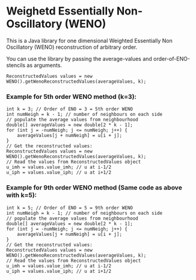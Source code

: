 # Weighetd Essentially Non-Oscillatory (WENO)
This is a Java library for one dimensional Weighted Essentially Non Oscillatory (WENO) reconstruction of arbitrary order.

You can use the library by passing the average-values and order-of-ENO-stencils as arguments.

    ReconstructedValues values = new WENO().getWenoReconstructedValues(averageValues, k);

### Example for 5th order WENO method (k=3):
    int k = 3; // Order of ENO = 3 = 5th order WENO
    int numNeigh = k - 1; // number of neighbours on each side
    // populate the average values from neighbourhood
    double[] averageValues = new double[2 * k - 1];
    for (int j = -numNeigh; j <= numNeigh; j++) {
        averageValues[j + numNeigh] = u[i + j];
    }
    // Get the reconstructed values:
    ReconstructedValues values = new WENO().getWenoReconstructedValues(averageValues, k);
    // Read the values from ReconstructedValues object
    u_imh = values.value_imh; // u at i-1/2
    u_iph = values.value_iph; // u at i+1/2

### Example for 9th order WENO method (Same code as above with k=5):
    int k = 5; // Order of ENO = 5 = 9th order WENO
    int numNeigh = k - 1; // number of neighbours on each side
    // populate the average values from neighbourhood
    double[] averageValues = new double[2 * k - 1];
    for (int j = -numNeigh; j <= numNeigh; j++) {
        averageValues[j + numNeigh] = u[i + j];
    }
    // Get the reconstructed values:
    ReconstructedValues values = new WENO().getWenoReconstructedValues(averageValues, k);
    // Read the values from ReconstructedValues object
    u_imh = values.value_imh; // u at i-1/2
    u_iph = values.value_iph; // u at i+1/2
